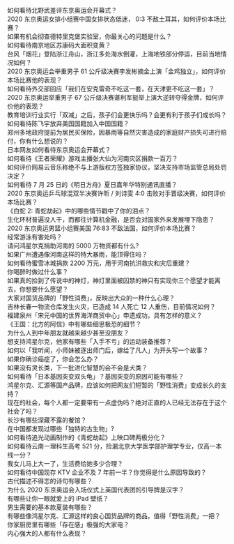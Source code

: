 如何看待北野武差评东京奥运会开幕式？  
2020 东京奥运女排小组赛中国女排状态低迷， 0:3 不敌土耳其，如何评价本场比赛？  
如果有机会彻查德特里克堡实验室，你最关心的问题是什么？  
如何看待南京地区苏康码大面积变黄？  
台风「烟花」登陆浙江舟山，浙江多处海水倒灌，上海地铁部分停运，目前当地情况如何？  
2020 东京奥运会举重男子 61 公斤级决赛李发彬摘金上演「金鸡独立」，如何评价本场比赛他的表现？  
如何看待外交部回应「我们在安克雷奇不吃这一套，在天津更不吃这一套」？  
2020 东京奥运举重男子 67 公斤级决赛谌利军挺举上演大逆转夺得金牌，如何评价他的表现？  
教育培训行业实行「双减」之后，孩子们会更快乐吗？会更有利于孩子们成长吗？  
如何看待陈飞宇放弃美国国籍加入中国国籍？  
郑州多地政府提前为居民买保险，因暴雨等自然灾害造成的家庭财产损失可进行赔付，你有什么想说的？  
日本网友如何看待东京奥运会开幕式？  
如何看待《王者荣耀》游戏主播张大仙为河南灾区捐款一百万？  
如何评价网易云音乐称绝不与上游版权方签独家协议，坚决支持市场监管总局处罚决定？  
如何看待 7 月 25 日的《明日方舟》夏日嘉年华特别通讯直播？  
2020 东京奥运乒乓球混双半决赛许昕 / 刘诗雯 4:0 击败对手晋级决赛，如何评价本场比赛？  
《白蛇 2: 青蛇劫起》中的哪些情节戳中了你的泪点？  
生化环材普遍没人干，而都往计算机金融，是否会对国家外来发展埋下隐患？  
2020 东京奥运男篮小组赛美国 76:83 不敌法国，如何评价本场比赛？  
经常游泳有害处吗？  
请问鸿星尔克捐助河南的 5000 万物资都有什么?  
如果广州遭遇像河南这样的特大暴雨，能顶得住吗？  
如何看待蜜雪冰城捐款 2200 万元，用于河南抗洪救灾和灾后重建？  
你喝醉时做过什么事？  
如果真的捡到了传说中的神灯，神灯里面被囚禁的神只有实现你三个愿望才能离去，你想要什么愿望？  
大家对国货品牌的「野性消费」，反映出大众的一种什么心理？  
吉林长春一物流仓库发生火灾，已造成 14 人死亡 12 人重伤，目前情况如何？  
福建泉州「宋元中国的世界海洋商贸中心」申遗成功，具有怎样的意义？  
《王国：北方的阿信》中有哪些细思极恐的细节？  
为什么人到中年朋友就越来越少甚至没朋友？  
想支持鸿星尔克，他家有哪些「入手不亏」的运动装备推荐？  
如何以「我听闻，小师妹被逐出师门后，嫁给了凡人」为开头写一个故事？  
如果你确诊癌症了，你会怎么办？  
如果没有灵长类，下一批进化智慧的会不会是犬类？  
如何看待「日本基因突变双头龟」？基因突变的原因可能有哪些？  
鸿星尔克、汇源等国产品牌，应该如何把网友们短暂的「野性消费」变成长久的支持？  
现在的社会，每个人都一定要带有一点虚伪吗？绝对正直的人已经无法存在于这个社会了吗？  
长沙有哪些深藏不露的餐馆？  
在中国都发现过哪些「独特的古生物」?  
如何看待追光动画制作的《青蛇劫起》上映口碑两极分化？  
如何看待云南一理科生高考 521 分，捡漏北京大学医学部护理学专业，仅高一本线一分？  
我女儿马上大一了，生活费给她多少合理？  
如何看待中国现存 KTV 企业不及 7 年前一半？你觉得是什么原因导致的？  
古代描述不得志的诗句有哪些？  
为什么 2020 东京奥运会入场仪式上英国代表团的引导牌是汉字？  
有哪些让你一眼就爱上的 iPad 壁纸？  
男生需要的基本款夏装有哪些？  
有哪些像鸿星尔克、汇源这样的良心国货品牌的商品，值得「野性消费」一把？  
你家厨房里有哪些「存在感」极强的大家电？  
内心强大的人都有什么表现？  
